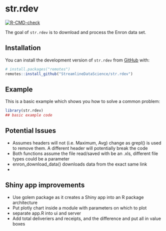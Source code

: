 
<!-- README.md is generated from README.Rmd. Please edit that file -->

# str.rdev

<!-- badges: start -->

[![R-CMD-check](https://github.com/StreamlineDataScience/str.rdev/actions/workflows/R-CMD-check.yaml/badge.svg)](https://github.com/StreamlineDataScience/str.rdev/actions/workflows/R-CMD-check.yaml)
<!-- badges: end -->

The goal of `str.rdev` is to download and process the Enron data set.

## Installation

You can install the development version of `str.rdev` from
[GitHub](https://github.com/) with:

``` r
# install.packages("remotes")
remotes::install_github("StreamlineDataScience/str.rdev")
```

## Example

This is a basic example which shows you how to solve a common problem:

``` r
library(str.rdev)
## basic example code
```

## Potential Issues

- Assumes headers will not (i.e. Maximum, Avg) change as grepl() is used
  to remove them. A different header will potentially break the code
- Both functions assume the file read/saved with be an .xls, different
  file types could be a parameter
- enron_download_data() downloads data from the exact same link
- 

## Shiny app improvements

- Use golem package as it creates a Shiny app into an R package
  architecture
- Put plotly chart inside a module with parameters on which to plot
- separate app.R into ui and server
- Add total deliveriers and receipts, and the difference and put all in
  value boxes
